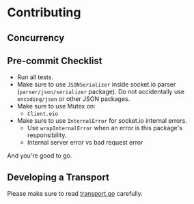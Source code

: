 # Contributing

## Concurrency

## Pre-commit Checklist

- Run all tests.
- Make sure to use `JSONSerializer` inside socket.io parser (`parser/json/serializer` package). Do not accidentally use `encoding/json` or other JSON packages.
- Make sure to use Mutex on:
    - `Client.eio`
- Make sure to use `InternalError` for socket.io internal errors.
    - Use `wrapInternalError` when an error is this package's responsibility.
    - Internal server error vs bad request error

And you're good to go.

## Developing a Transport

Please make sure to read [transport.go](engine.io/transport.go) carefully.
